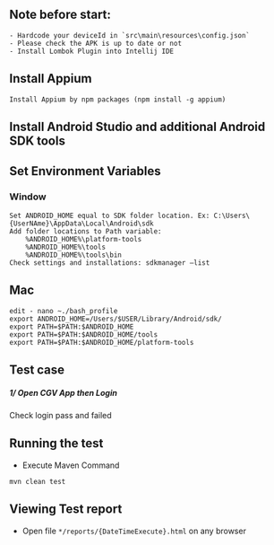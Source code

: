 ## Note before start:
```
- Hardcode your deviceId in `src\main\resources\config.json`
- Please check the APK is up to date or not
- Install Lombok Plugin into Intellij IDE
```

## Install Appium
```
Install Appium by npm packages (npm install -g appium)
```

## Install Android Studio and additional Android SDK tools
## Set Environment Variables 
### Window
```
Set ANDROID_HOME equal to SDK folder location. Ex: C:\Users\{UserNAme}\AppData\Local\Android\sdk
Add folder locations to Path variable:
    %ANDROID_HOME%\platform-tools
    %ANDROID_HOME%\tools
    %ANDROID_HOME%\tools\bin
Check settings and installations: sdkmanager –list
```

##  Mac
```
edit - nano ~./bash_profile
export ANDROID_HOME=/Users/$USER/Library/Android/sdk/
export PATH=$PATH:$ANDROID_HOME
export PATH=$PATH:$ANDROID_HOME/tools
export PATH=$PATH:$ANDROID_HOME/platform-tools
```

## Test case
##### 1/ Open CGV App then Login
Check login pass and failed

## Running the test
- Execute Maven Command
```
mvn clean test
```


## Viewing Test report
- Open file `*/reports/{DateTimeExecute}.html` on any browser